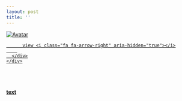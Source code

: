 ```yaml
---
layout: post
title: ''
---
```


<p class="imglist">

<div class="image-container">
  <a href="https://pic.imgdb.cn/item/5ee87e132cb53f50fe9e0b47.jpg"  data-fancybox="images">
    <img src="https://pic.imgdb.cn/item/5ee87e142cb53f50fe9e0b67.jpg" alt="Avatar" class="image" />
    <div class="overlay">
      <div class="text">
        
          view <i class="fa fa-arrow-right" aria-hidden="true"></i>
        
      </div>
    </div>
  </a>
</div>








<a href="https://pic.imgdb.cn/item/5ee87e132cb53f50fe9e0b4a.jpg" data-fancybox="images"><img src="" /></a>
<a href="https://pic.imgdb.cn/item/5ee87e132cb53f50fe9e0b4d.jpg" data-fancybox="images"><img src="" /></a>
<a href="https://pic.imgdb.cn/item/5ee87e132cb53f50fe9e0b51.jpg" data-fancybox="images"><img src="" /></a>
<a href="https://pic.imgdb.cn/item/5ee87e132cb53f50fe9e0b56.jpg" data-fancybox="images"><img src="" /></a>
<a href="https://pic.imgdb.cn/item/5ee87e142cb53f50fe9e0b5a.jpg" data-fancybox="images"><img src="" /></a>
<a href="https://pic.imgdb.cn/item/5ee87e142cb53f50fe9e0b60.jpg" data-fancybox="images"><img src="" /></a>
<a href="https://pic.imgdb.cn/item/5ee87e142cb53f50fe9e0b63.jpg" data-fancybox="images"><img src="" /></a>
<a href="https://pic.imgdb.cn/item/5ee87e142cb53f50fe9e0b67.jpg" data-fancybox="images"><img src="" /></a>
<a href="https://pic.imgdb.cn/item/5ee87e142cb53f50fe9e0b6a.jpg" data-fancybox="images"><img src="" /></a>
<a href="https://pic.imgdb.cn/item/5ee87e142cb53f50fe9e0b6c.jpg" data-fancybox="images"><img src="" /></a>
<a href="https://pic.imgdb.cn/item/5ee87e142cb53f50fe9e0b6e.jpg" data-fancybox="images"><img src="" /></a>
<a href="https://pic.imgdb.cn/item/5ee87e142cb53f50fe9e0b71.jpg" data-fancybox="images"><img src="" /></a>
<a href="https://pic.imgdb.cn/item/5ee87e142cb53f50fe9e0b78.jpg" data-fancybox="images"><img src="" /></a>
<a href="https://pic.imgdb.cn/item/5ee87e142cb53f50fe9e0b7b.jpg" data-fancybox="images"><img src="" /></a>
<a href="https://pic.imgdb.cn/item/5ee87e142cb53f50fe9e0b7d.jpg" data-fancybox="images"><img src="" /></a>
<a href="https://pic.imgdb.cn/item/5ee87e142cb53f50fe9e0b80.jpg" data-fancybox="images"><img src="" /></a>
<a href="https://pic.imgdb.cn/item/5ee87e142cb53f50fe9e0b83.jpg" data-fancybox="images"><img src="" /></a>
<a href="https://pic.imgdb.cn/item/5ee87e142cb53f50fe9e0b87.jpg" data-fancybox="images"><img src="" /></a>
<a href="https://pic.imgdb.cn/item/5ee87e142cb53f50fe9e0b8b.jpg" data-fancybox="images"><img src="" /></a>
<a href="https://pic.imgdb.cn/item/5ee87e142cb53f50fe9e0b91.jpg" data-fancybox="images"><img src="" /></a>
<a href="https://pic.imgdb.cn/item/5ee87e142cb53f50fe9e0b94.jpg" data-fancybox="images"><img src="" /></a>
<a href="https://pic.imgdb.cn/item/5ee87e142cb53f50fe9e0b96.jpg" data-fancybox="images"><img src="" /></a>
<a href="https://pic.imgdb.cn/item/5ee87e142cb53f50fe9e0b99.jpg" data-fancybox="images"><img src="" /></a>
<a href="https://pic.imgdb.cn/item/5ee87e142cb53f50fe9e0b9b.jpg" data-fancybox="images"><img src="" /></a>
<a href="https://pic.imgdb.cn/item/5ee87e142cb53f50fe9e0ba0.jpg" data-fancybox="images"><img src="" /></a>
<a href="https://pic.imgdb.cn/item/5ee87e142cb53f50fe9e0ba4.jpg" data-fancybox="images"><img src="" /></a>
<a href="https://pic.imgdb.cn/item/5ee87e142cb53f50fe9e0ba6.jpg" data-fancybox="images"><img src="" /></a>
<a href="https://pic.imgdb.cn/item/5ee87e142cb53f50fe9e0ba9.jpg" data-fancybox="images"><img src="" /></a>
<a href="https://pic.imgdb.cn/item/5ee87e142cb53f50fe9e0bac.jpg" data-fancybox="images"><img src="" /></a>
<a href="https://pic.imgdb.cn/item/5ee87e8f2cb53f50fe9e909f.jpg" data-fancybox="images"><img src="" /></a>
<a href="https://pic.imgdb.cn/item/5ee87e8f2cb53f50fe9e90a3.jpg" data-fancybox="images"><img src="" /></a>
<a href="https://pic.imgdb.cn/item/5ee87e8f2cb53f50fe9e90a7.jpg" data-fancybox="images"><img src="" /></a>
<a href="https://pic.imgdb.cn/item/5ee87e8f2cb53f50fe9e90ac.jpg" data-fancybox="images"><img src="" /></a>
<a href="https://pic.imgdb.cn/item/5ee87e8f2cb53f50fe9e90b1.jpg" data-fancybox="images"><img src="" /></a>
<a href="https://pic.imgdb.cn/item/5ee87e8f2cb53f50fe9e90b6.jpg" data-fancybox="images"><img src="" /></a>
<a href="https://pic.imgdb.cn/item/5ee87e8f2cb53f50fe9e90bd.jpg" data-fancybox="images"><img src="" /></a>
<a href="https://pic.imgdb.cn/item/5ee87e8f2cb53f50fe9e90c1.jpg" data-fancybox="images"><img src="" /></a>
<a href="https://pic.imgdb.cn/item/5ee87e8f2cb53f50fe9e90c4.jpg" data-fancybox="images"><img src="" /></a>
<a href="https://pic.imgdb.cn/item/5ee87e8f2cb53f50fe9e90c8.jpg" data-fancybox="images"><img src="" /></a>
<a href="https://pic.imgdb.cn/item/5ee87e8f2cb53f50fe9e90cf.jpg" data-fancybox="images"><img src="" /></a>
<a href="https://pic.imgdb.cn/item/5ee87e8f2cb53f50fe9e90d3.jpg" data-fancybox="images"><img src="" /></a>
<a href="https://pic.imgdb.cn/item/5ee87e8f2cb53f50fe9e90d8.jpg" data-fancybox="images"><img src="" /></a>
<a href="https://pic.imgdb.cn/item/5ee87e8f2cb53f50fe9e90e0.jpg" data-fancybox="images"><img src="" /></a>
<a href="https://pic.imgdb.cn/item/5ee87e8f2cb53f50fe9e90e4.jpg" data-fancybox="images"><img src="" /></a>
<a href="https://pic.imgdb.cn/item/5ee87e8f2cb53f50fe9e90eb.jpg" data-fancybox="images"><img src="" /></a>
<a href="https://pic.imgdb.cn/item/5ee87e8f2cb53f50fe9e90f1.jpg" data-fancybox="images"><img src="" /></a>
<a href="https://pic.imgdb.cn/item/5ee87e8f2cb53f50fe9e90f6.jpg" data-fancybox="images"><img src="" /></a>
<a href="https://pic.imgdb.cn/item/5ee87e8f2cb53f50fe9e90fa.jpg" data-fancybox="images"><img src="" /></a>
<a href="https://pic.imgdb.cn/item/5ee87e8f2cb53f50fe9e90fd.jpg" data-fancybox="images"><img src="" /></a>
<a href="https://pic.imgdb.cn/item/5ee87e8f2cb53f50fe9e9104.jpg" data-fancybox="images"><img src="" /></a>
<a href="https://pic.imgdb.cn/item/5ee87e8f2cb53f50fe9e9109.jpg" data-fancybox="images"><img src="" /></a>
<a href="https://pic.imgdb.cn/item/5ee87e8f2cb53f50fe9e910c.jpg" data-fancybox="images"><img src="" /></a>
<a href="https://pic.imgdb.cn/item/5ee87e8f2cb53f50fe9e910f.jpg" data-fancybox="images"><img src="" /></a>
<a href="https://pic.imgdb.cn/item/5ee87e8f2cb53f50fe9e9111.jpg" data-fancybox="images"><img src="" /></a>
<a href="https://pic.imgdb.cn/item/5ee87e8f2cb53f50fe9e9115.jpg" data-fancybox="images"><img src="" /></a>
<a href="https://pic.imgdb.cn/item/5ee87e8f2cb53f50fe9e9118.jpg" data-fancybox="images"><img src="" /></a>
<a href="https://pic.imgdb.cn/item/5ee87e8f2cb53f50fe9e911d.jpg" data-fancybox="images"><img src="" /></a>
<a href="https://pic.imgdb.cn/item/5ee87e8f2cb53f50fe9e9120.jpg" data-fancybox="images"><img src="" /></a>
<a href="https://pic.imgdb.cn/item/5ee87e8f2cb53f50fe9e9123.jpg" data-fancybox="images"><img src="" /></a>
<a href="https://pic.imgdb.cn/item/5ee87ec12cb53f50fe9ec8d1.jpg" data-fancybox="images"><img src="" /></a>
<a href="https://pic.imgdb.cn/item/5ee87ec12cb53f50fe9ec8d4.jpg" data-fancybox="images"><img src="" /></a>
<a href="https://pic.imgdb.cn/item/5ee87ec12cb53f50fe9ec8d8.jpg" data-fancybox="images"><img src="" /></a>
<a href="https://pic.imgdb.cn/item/5ee87ec12cb53f50fe9ec8dc.jpg" data-fancybox="images"><img src="" /></a>
<a href="https://pic.imgdb.cn/item/5ee87ec12cb53f50fe9ec8e3.jpg" data-fancybox="images"><img src="" /></a>
<a href="https://pic.imgdb.cn/item/5ee87ec12cb53f50fe9ec8e7.jpg" data-fancybox="images"><img src="" /></a>
<a href="https://pic.imgdb.cn/item/5ee87ec12cb53f50fe9ec8f0.jpg" data-fancybox="images"><img src="" /></a>
<a href="https://pic.imgdb.cn/item/5ee87ec12cb53f50fe9ec8f3.jpg" data-fancybox="images"><img src="" /></a>
<a href="https://pic.imgdb.cn/item/5ee87ec12cb53f50fe9ec8f6.jpg" data-fancybox="images"><img src="" /></a>
<a href="https://pic.imgdb.cn/item/5ee87ec12cb53f50fe9ec8f9.jpg" data-fancybox="images"><img src="" /></a>
<a href="https://pic.imgdb.cn/item/5ee87ec12cb53f50fe9ec8fe.jpg" data-fancybox="images"><img src="" /></a>
<a href="https://pic.imgdb.cn/item/5ee87ec12cb53f50fe9ec905.jpg" data-fancybox="images"><img src="" /></a>
<a href="https://pic.imgdb.cn/item/5ee87ec12cb53f50fe9ec90a.jpg" data-fancybox="images"><img src="" /></a>
<a href="https://pic.imgdb.cn/item/5ee87ec12cb53f50fe9ec90d.jpg" data-fancybox="images"><img src="" /></a>
<a href="https://pic.imgdb.cn/item/5ee87ec12cb53f50fe9ec911.jpg" data-fancybox="images"><img src="" /></a>
<a href="https://pic.imgdb.cn/item/5ee87ec12cb53f50fe9ec918.jpg" data-fancybox="images"><img src="" /></a>
<a href="https://pic.imgdb.cn/item/5ee87ec12cb53f50fe9ec91b.jpg" data-fancybox="images"><img src="" /></a>
<a href="https://pic.imgdb.cn/item/5ee87ec12cb53f50fe9ec923.jpg" data-fancybox="images"><img src="" /></a>
<a href="https://pic.imgdb.cn/item/5ee87ec12cb53f50fe9ec927.jpg" data-fancybox="images"><img src="" /></a>
<a href="https://pic.imgdb.cn/item/5ee87ec12cb53f50fe9ec931.jpg" data-fancybox="images"><img src="" /></a>
<a href="https://pic.imgdb.cn/item/5ee87ec12cb53f50fe9ec937.jpg" data-fancybox="images"><img src="" /></a>
<a href="https://pic.imgdb.cn/item/5ee87ec12cb53f50fe9ec93d.jpg" data-fancybox="images"><img src="" /></a>
<a href="https://pic.imgdb.cn/item/5ee87ec12cb53f50fe9ec940.jpg" data-fancybox="images"><img src="" /></a>
<a href="https://pic.imgdb.cn/item/5ee87ec12cb53f50fe9ec943.jpg" data-fancybox="images"><img src="" /></a>
<a href="https://pic.imgdb.cn/item/5ee87ec12cb53f50fe9ec948.jpg" data-fancybox="images"><img src="" /></a>
<a href="https://pic.imgdb.cn/item/5ee87ec12cb53f50fe9ec950.jpg" data-fancybox="images"><img src="" /></a>
<a href="https://pic.imgdb.cn/item/5ee87ec12cb53f50fe9ec953.jpg" data-fancybox="images"><img src="" /></a>
<a href="https://pic.imgdb.cn/item/5ee87ec12cb53f50fe9ec955.jpg" data-fancybox="images"><img src="" /></a>
<a href="https://pic.imgdb.cn/item/5ee87ec12cb53f50fe9ec95a.jpg" data-fancybox="images"><img src="" /></a>
<a href="https://pic.imgdb.cn/item/5ee87ec12cb53f50fe9ec95f.jpg" data-fancybox="images"><img src="" /></a>
<a href="https://pic.imgdb.cn/item/5ee87ef02cb53f50fe9ef5f6.jpg" data-fancybox="images"><img src="" /></a>
<a href="https://pic.imgdb.cn/item/5ee87ef02cb53f50fe9ef5f8.jpg" data-fancybox="images"><img src="" /></a>
<a href="https://pic.imgdb.cn/item/5ee87ef02cb53f50fe9ef5fb.jpg" data-fancybox="images"><img src="" /></a>
<a href="https://pic.imgdb.cn/item/5ee87ef02cb53f50fe9ef600.jpg" data-fancybox="images"><img src="" /></a>
<a href="https://pic.imgdb.cn/item/5ee87ef02cb53f50fe9ef603.jpg" data-fancybox="images"><img src="" /></a>
<a href="https://pic.imgdb.cn/item/5ee87ef02cb53f50fe9ef605.jpg" data-fancybox="images"><img src="" /></a>
<a href="https://pic.imgdb.cn/item/5ee87ef02cb53f50fe9ef607.jpg" data-fancybox="images"><img src="" /></a>
<a href="https://pic.imgdb.cn/item/5ee87ef02cb53f50fe9ef60e.jpg" data-fancybox="images"><img src="" /></a>
<a href="https://pic.imgdb.cn/item/5ee87ef02cb53f50fe9ef610.jpg" data-fancybox="images"><img src="" /></a>
<a href="https://pic.imgdb.cn/item/5ee87ef02cb53f50fe9ef613.jpg" data-fancybox="images"><img src="" /></a>
<a href="https://pic.imgdb.cn/item/5ee87ef12cb53f50fe9ef617.jpg" data-fancybox="images"><img src="" /></a>
<a href="https://pic.imgdb.cn/item/5ee87ef12cb53f50fe9ef61b.jpg" data-fancybox="images"><img src="" /></a>
<a href="https://pic.imgdb.cn/item/5ee87ef12cb53f50fe9ef61e.jpg" data-fancybox="images"><img src="" /></a>
<a href="https://pic.imgdb.cn/item/5ee87ef12cb53f50fe9ef620.jpg" data-fancybox="images"><img src="" /></a>
<a href="https://pic.imgdb.cn/item/5ee87ef12cb53f50fe9ef622.jpg" data-fancybox="images"><img src="" /></a>
<a href="https://pic.imgdb.cn/item/5ee87ef12cb53f50fe9ef625.jpg" data-fancybox="images"><img src="" /></a>
<a href="https://pic.imgdb.cn/item/5ee87ef12cb53f50fe9ef62a.jpg" data-fancybox="images"><img src="" /></a>
<a href="https://pic.imgdb.cn/item/5ee87ef12cb53f50fe9ef62e.jpg" data-fancybox="images"><img src="" /></a>
<a href="https://pic.imgdb.cn/item/5ee87ef12cb53f50fe9ef631.jpg" data-fancybox="images"><img src="" /></a>
<a href="https://pic.imgdb.cn/item/5ee87ef12cb53f50fe9ef634.jpg" data-fancybox="images"><img src="" /></a>
<a href="https://pic.imgdb.cn/item/5ee87ef12cb53f50fe9ef638.jpg" data-fancybox="images"><img src="" /></a>
<a href="https://pic.imgdb.cn/item/5ee87ef12cb53f50fe9ef63c.jpg" data-fancybox="images"><img src="" /></a>
<a href="https://pic.imgdb.cn/item/5ee87ef12cb53f50fe9ef63e.jpg" data-fancybox="images"><img src="" /></a>
<a href="https://pic.imgdb.cn/item/5ee87ef12cb53f50fe9ef643.jpg" data-fancybox="images"><img src="" /></a>
<a href="https://pic.imgdb.cn/item/5ee87ef12cb53f50fe9ef645.jpg" data-fancybox="images"><img src="" /></a>
<a href="https://pic.imgdb.cn/item/5ee87ef12cb53f50fe9ef647.jpg" data-fancybox="images"><img src="" /></a>
<a href="https://pic.imgdb.cn/item/5ee87ef12cb53f50fe9ef64b.jpg" data-fancybox="images"><img src="" /></a>
<a href="https://pic.imgdb.cn/item/5ee87ef12cb53f50fe9ef64e.jpg" data-fancybox="images"><img src="" /></a>
<a href="https://pic.imgdb.cn/item/5ee87ef12cb53f50fe9ef650.jpg" data-fancybox="images"><img src="" /></a>
<a href="https://pic.imgdb.cn/item/5ee87ef12cb53f50fe9ef655.jpg" data-fancybox="images"><img src="" /></a>
<a href="https://pic.imgdb.cn/item/5ee87f232cb53f50fe9f28c5.jpg" data-fancybox="images"><img src="" /></a>
<a href="https://pic.imgdb.cn/item/5ee87f232cb53f50fe9f28c7.jpg" data-fancybox="images"><img src="" /></a>
<a href="https://pic.imgdb.cn/item/5ee87f232cb53f50fe9f28ce.jpg" data-fancybox="images"><img src="" /></a>
<a href="https://pic.imgdb.cn/item/5ee87f232cb53f50fe9f28d1.jpg" data-fancybox="images"><img src="" /></a>
<a href="https://pic.imgdb.cn/item/5ee87f232cb53f50fe9f28dc.jpg" data-fancybox="images"><img src="" /></a>
<a href="https://pic.imgdb.cn/item/5ee87f232cb53f50fe9f28e0.jpg" data-fancybox="images"><img src="" /></a>
<a href="https://pic.imgdb.cn/item/5ee87f232cb53f50fe9f28e6.jpg" data-fancybox="images"><img src="" /></a>
<a href="https://pic.imgdb.cn/item/5ee87f232cb53f50fe9f28ec.jpg" data-fancybox="images"><img src="" /></a>
<a href="https://pic.imgdb.cn/item/5ee87f232cb53f50fe9f28f0.jpg" data-fancybox="images"><img src="" /></a>
<a href="https://pic.imgdb.cn/item/5ee87f232cb53f50fe9f28f3.jpg" data-fancybox="images"><img src="" /></a>
<a href="https://pic.imgdb.cn/item/5ee87f232cb53f50fe9f28f6.jpg" data-fancybox="images"><img src="" /></a>
<a href="https://pic.imgdb.cn/item/5ee87f232cb53f50fe9f28fa.jpg" data-fancybox="images"><img src="" /></a>
<a href="https://pic.imgdb.cn/item/5ee87f232cb53f50fe9f28fe.jpg" data-fancybox="images"><img src="" /></a>
<a href="https://pic.imgdb.cn/item/5ee87f232cb53f50fe9f2900.jpg" data-fancybox="images"><img src="" /></a>
<a href="https://pic.imgdb.cn/item/5ee87f232cb53f50fe9f2903.jpg" data-fancybox="images"><img src="" /></a>
<a href="https://pic.imgdb.cn/item/5ee87f232cb53f50fe9f2907.jpg" data-fancybox="images"><img src="" /></a>
<a href="https://pic.imgdb.cn/item/5ee87f232cb53f50fe9f290b.jpg" data-fancybox="images"><img src="" /></a>
<a href="https://pic.imgdb.cn/item/5ee87f232cb53f50fe9f290f.jpg" data-fancybox="images"><img src="" /></a>
<a href="https://pic.imgdb.cn/item/5ee87f232cb53f50fe9f2913.jpg" data-fancybox="images"><img src="" /></a>
<a href="https://pic.imgdb.cn/item/5ee87f232cb53f50fe9f2915.jpg" data-fancybox="images"><img src="" /></a>
<a href="https://pic.imgdb.cn/item/5ee87f232cb53f50fe9f291a.jpg" data-fancybox="images"><img src="" /></a>
<a href="https://pic.imgdb.cn/item/5ee87f232cb53f50fe9f291e.jpg" data-fancybox="images"><img src="" /></a>
<a href="https://pic.imgdb.cn/item/5ee87f232cb53f50fe9f2920.jpg" data-fancybox="images"><img src="" /></a>
<a href="https://pic.imgdb.cn/item/5ee87f232cb53f50fe9f2924.jpg" data-fancybox="images"><img src="" /></a>
<a href="https://pic.imgdb.cn/item/5ee87f232cb53f50fe9f2928.jpg" data-fancybox="images"><img src="" /></a>
<a href="https://pic.imgdb.cn/item/5ee87f232cb53f50fe9f292b.jpg" data-fancybox="images"><img src="" /></a>
<a href="https://pic.imgdb.cn/item/5ee87f242cb53f50fe9f2930.jpg" data-fancybox="images"><img src="" /></a>
<a href="https://pic.imgdb.cn/item/5ee87f242cb53f50fe9f2938.jpg" data-fancybox="images"><img src="" /></a>
<a href="https://pic.imgdb.cn/item/5ee87f242cb53f50fe9f293c.jpg" data-fancybox="images"><img src="" /></a>
<a href="https://pic.imgdb.cn/item/5ee87f242cb53f50fe9f293e.jpg" data-fancybox="images"><img src="" /></a>
<a href="https://pic.imgdb.cn/item/5ee87f582cb53f50fe9f590e.jpg" data-fancybox="images"><img src="" /></a>
<a href="https://pic.imgdb.cn/item/5ee87f582cb53f50fe9f5911.jpg" data-fancybox="images"><img src="" /></a>
<a href="https://pic.imgdb.cn/item/5ee87f582cb53f50fe9f5913.jpg" data-fancybox="images"><img src="" /></a>
<a href="https://pic.imgdb.cn/item/5ee87f582cb53f50fe9f5917.jpg" data-fancybox="images"><img src="" /></a>
<a href="https://pic.imgdb.cn/item/5ee87f582cb53f50fe9f591b.jpg" data-fancybox="images"><img src="" /></a>
<a href="https://pic.imgdb.cn/item/5ee87f582cb53f50fe9f591e.jpg" data-fancybox="images"><img src="" /></a>
<a href="https://pic.imgdb.cn/item/5ee87f582cb53f50fe9f5920.jpg" data-fancybox="images"><img src="" /></a>
<a href="https://pic.imgdb.cn/item/5ee87f582cb53f50fe9f5925.jpg" data-fancybox="images"><img src="" /></a>
<a href="https://pic.imgdb.cn/item/5ee87f582cb53f50fe9f5927.jpg" data-fancybox="images"><img src="" /></a>
<a href="https://pic.imgdb.cn/item/5ee87f582cb53f50fe9f592b.jpg" data-fancybox="images"><img src="" /></a>
<a href="https://pic.imgdb.cn/item/5ee87f582cb53f50fe9f592e.jpg" data-fancybox="images"><img src="" /></a>
<a href="https://pic.imgdb.cn/item/5ee87f582cb53f50fe9f5932.jpg" data-fancybox="images"><img src="" /></a>
<a href="https://pic.imgdb.cn/item/5ee87f582cb53f50fe9f5936.jpg" data-fancybox="images"><img src="" /></a>
<a href="https://pic.imgdb.cn/item/5ee87f582cb53f50fe9f5938.jpg" data-fancybox="images"><img src="" /></a>
<a href="https://pic.imgdb.cn/item/5ee87f582cb53f50fe9f593a.jpg" data-fancybox="images"><img src="" /></a>
<a href="https://pic.imgdb.cn/item/5ee87f582cb53f50fe9f5940.jpg" data-fancybox="images"><img src="" /></a>
<a href="https://pic.imgdb.cn/item/5ee87f582cb53f50fe9f5942.jpg" data-fancybox="images"><img src="" /></a>
<a href="https://pic.imgdb.cn/item/5ee87f582cb53f50fe9f5947.jpg" data-fancybox="images"><img src="" /></a>
<a href="https://pic.imgdb.cn/item/5ee87f582cb53f50fe9f594a.jpg" data-fancybox="images"><img src="" /></a>
<a href="https://pic.imgdb.cn/item/5ee87f582cb53f50fe9f594c.jpg" data-fancybox="images"><img src="" /></a>
<a href="https://pic.imgdb.cn/item/5ee87f582cb53f50fe9f594f.jpg" data-fancybox="images"><img src="" /></a>
<a href="https://pic.imgdb.cn/item/5ee87f582cb53f50fe9f5951.jpg" data-fancybox="images"><img src="" /></a>
<a href="https://pic.imgdb.cn/item/5ee87f582cb53f50fe9f5955.jpg" data-fancybox="images"><img src="" /></a>
<a href="https://pic.imgdb.cn/item/5ee87f582cb53f50fe9f5958.jpg" data-fancybox="images"><img src="" /></a>
<a href="https://pic.imgdb.cn/item/5ee87f582cb53f50fe9f595e.jpg" data-fancybox="images"><img src="" /></a>
<a href="https://pic.imgdb.cn/item/5ee87f582cb53f50fe9f5964.jpg" data-fancybox="images"><img src="" /></a>
<a href="https://pic.imgdb.cn/item/5ee87f582cb53f50fe9f5969.jpg" data-fancybox="images"><img src="" /></a>
<a href="https://pic.imgdb.cn/item/5ee87f582cb53f50fe9f596c.jpg" data-fancybox="images"><img src="" /></a>
<a href="https://pic.imgdb.cn/item/5ee87f582cb53f50fe9f5973.jpg" data-fancybox="images"><img src="" /></a>
<a href="https://pic.imgdb.cn/item/5ee87f582cb53f50fe9f5975.jpg" data-fancybox="images"><img src="" /></a>
<a href="https://pic.imgdb.cn/item/5ee87f962cb53f50fe9f93f4.jpg" data-fancybox="images"><img src="" /></a>
<a href="https://pic.imgdb.cn/item/5ee87f962cb53f50fe9f93f7.jpg" data-fancybox="images"><img src="" /></a>
<a href="https://pic.imgdb.cn/item/5ee87f962cb53f50fe9f93fa.jpg" data-fancybox="images"><img src="" /></a>
<a href="https://pic.imgdb.cn/item/5ee87f962cb53f50fe9f9400.jpg" data-fancybox="images"><img src="" /></a>
<a href="https://pic.imgdb.cn/item/5ee87f962cb53f50fe9f9407.jpg" data-fancybox="images"><img src="" /></a>


</p>


#### [text](https://cxcxcx.cx/works/0037a.html)
